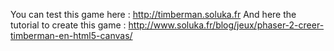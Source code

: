 You can test this game here : http://timberman.soluka.fr
And here the tutorial to create this game : http://www.soluka.fr/blog/jeux/phaser-2-creer-timberman-en-html5-canvas/
